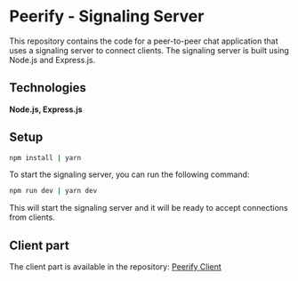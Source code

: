 # Peerify - Signaling Server
This repository contains the code for a peer-to-peer chat application that uses a signaling server to connect clients. The signaling server is built using Node.js and Express.js.

## Technologies
**Node.js, Express.js**

## Setup

```bash
npm install | yarn
```

To start the signaling server, you can run the following command:
```bash
npm run dev | yarn dev
```

This will start the signaling server and it will be ready to accept connections from clients.

## Client part
The client part is available in the repository: <a href="https://github.com/kahy9/peerify">Peerify Client</a>